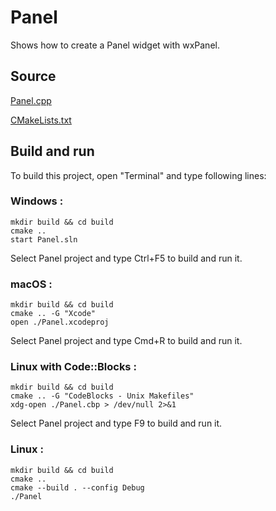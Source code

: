 # Panel

Shows how to create a Panel widget with wxPanel.

## Source

[Panel.cpp](Panel.cpp)

[CMakeLists.txt](CMakeLists.txt)

## Build and run

To build this project, open "Terminal" and type following lines:

### Windows :

``` shell
mkdir build && cd build
cmake .. 
start Panel.sln
```

Select Panel project and type Ctrl+F5 to build and run it.

### macOS :

``` shell
mkdir build && cd build
cmake .. -G "Xcode"
open ./Panel.xcodeproj
```

Select Panel project and type Cmd+R to build and run it.

### Linux with Code::Blocks :

``` shell
mkdir build && cd build
cmake .. -G "CodeBlocks - Unix Makefiles"
xdg-open ./Panel.cbp > /dev/null 2>&1
```

Select Panel project and type F9 to build and run it.

### Linux :

``` shell
mkdir build && cd build
cmake .. 
cmake --build . --config Debug
./Panel
```
